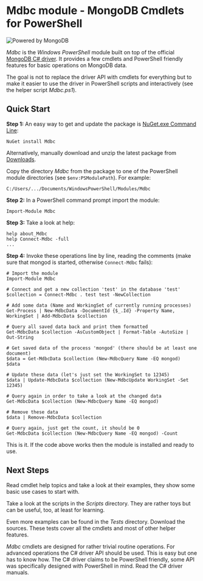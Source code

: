Mdbc module - MongoDB Cmdlets for PowerShell
============================================

![Powered by MongoDB](https://github.com/downloads/nightroman/Mdbc/PoweredMongoDBblue50.png)

*Mdbc* is the *Windows PowerShell* module built on top of the official
[MongoDB C# driver](https://github.com/mongodb/mongo-csharp-driver).
It provides a few cmdlets and PowerShell friendly features for basic
operations on MongoDB data.

The goal is not to replace the driver API with cmdlets for everything but to
make it easier to use the driver in PowerShell scripts and interactively (see
the helper script *Mdbc.ps1*).

## Quick Start

**Step 1:**
An easy way to get and update the package is
[NuGet.exe Command Line](http://nuget.codeplex.com/releases):

    NuGet install Mdbc

Alternatively, manually download and unzip the latest package from
[Downloads](https://github.com/nightroman/Mdbc/downloads).

Copy the directory *Mdbc* from the package to one of the PowerShell module
directories (see `$env:PSModulePath`). For example:

    C:/Users/.../Documents/WindowsPowerShell/Modules/Mdbc

**Step 2:** In a PowerShell command prompt import the module:

    Import-Module Mdbc

**Step 3:** Take a look at help:

    help about_Mdbc
    help Connect-Mdbc -full
    ...

**Step 4:** Invoke these operations line by line, reading the comments
(make sure that mongod is started, otherwise `Connect-Mdbc` fails):

    # Import the module
    Import-Module Mdbc

    # Connect and get a new collection 'test' in the database 'test'
    $collection = Connect-Mdbc . test test -NewCollection

    # Add some data (Name and WorkingSet of currently running processes)
    Get-Process | New-MdbcData -DocumentId {$_.Id} -Property Name, WorkingSet | Add-MdbcData $collection

    # Query all saved data back and print them formatted
    Get-MdbcData $collection -AsCustomObject | Format-Table -AutoSize | Out-String

    # Get saved data of the process 'mongod' (there should be at least one document)
    $data = Get-MdbcData $collection (New-MdbcQuery Name -EQ mongod)
    $data

    # Update these data (let's just set the WorkingSet to 12345)
    $data | Update-MdbcData $collection (New-MdbcUpdate WorkingSet -Set 12345)

    # Query again in order to take a look at the changed data
    Get-MdbcData $collection (New-MdbcQuery Name -EQ mongod)

    # Remove these data
    $data | Remove-MdbcData $collection

    # Query again, just get the count, it should be 0
    Get-MdbcData $collection (New-MdbcQuery Name -EQ mongod) -Count

This is it. If the code above works then the module is installed and ready to use.

Next Steps
----------

Read cmdlet help topics and take a look at their examples, they show some basic
use cases to start with.

Take a look at the scripts in the *Scripts* directory. They are rather toys but
can be useful, too, at least for learning.

Even more examples can be found in the *Tests* directory. Download the sources.
These tests cover all the cmdlets and most of other helper features.

*Mdbc* cmdlets are designed for rather trivial routine operations. For advanced
operations the C# driver API should be used. This is easy but one has to know
how. The C# driver claims to be PowerShell friendly, some API was specifically
designed with PowerShell in mind. Read the C# driver manuals.
